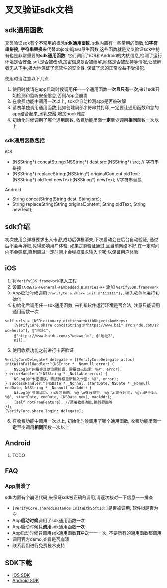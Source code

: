 # 叉叉验证sdk文档

## sdk通用函数
叉叉验证sdk有个不常用的概念**sdk通用函数**, sdk内置有一些常用的函数,如**字符串拼接**, **字符串替换**来代替objc或者java原生函数,这些函数就是叉叉验证sdk中特有也是非常重要的**sdk通用函数**. 它们调用了iOS和Android的内核信息,检测了运行环境是否安全,sdk是否被改动,加密信息是否被破解,网络是否被劫持等情况,让破解者无从下手,极大地保证了您软件的安全性, 保证了您的正常收益不受侵犯. 

使用时请注意以下几点
1. 使用时候请在app启动时候调用**任一**一个通用函数**一次且只有一次**,来让sdk开始检测和监听安全信息,否则App会崩溃
2. 在收费功能中调用一次以上, sdk会自动检测app是否被破解
3. 请勿单独调用通用函数,比如创建局部字符串并打印,一定要让通用函数和您的app结合起来,水乳交融,增加hook难度
4. 初始化时候调用了哪个通用函数, 收费功能里面**一定**至少调用**相同**函数一次以上

### sdk通用函数包括

iOS
* (NSString*) concatString:(NSString*) dest src:(NSString*) src; // 字符串拼接
* (NSString*) replaceString:(NSString*) originalContent oldText:(NSString*) oldText newText:(NSString*) newText; //字符串替换

Android
* String concatString(String dest, String src);
* String replaceString(String originalContent, String oldText, String newText);



## sdk介绍
初次使用会弹框要求出入卡密,成功后弹框消失,下次启动会在后台自动验证, 通过后不会再弹框,免得影响用户体验. 如果之前验证通过,且当前网络不好,在一定时间内不会弹框,直到超过一定时间才会弹框要求输入卡密,以保证用户体验



## iOS

1. 将`VerifySDK.framework`拖入工程
2. 设置`TARGETS`->`General`->`Embedded Binaries`->`+` 添加 `VerifySDK.framework`
3. App启动时候调用`[VerifyCore.share init:@"111111"];`, 输入软件Id进行初始化
4. 初始化后调用任一sdk通用函数, 来判断软件运行环境是否合法, 注意只能调用通用函数一次
```
self.urls = [NSDictionary dictionaryWithObjectsAndKeys:
    [VerifyCore.share concatString:@"https://www.bai" src:@"du.com/s?wd=hello"], @"地址1",
    @"https://www.baidu.com/s?wd=world", @"地址2",
    nil];
```
5. 使用收费功能之前进行卡密验证
```
VerifyCoreDelegate* delegate = [[VerifyCoreDelegate alloc] initWithFailHandler:^(NSError * _Nonnull error) {
    NSLog(@"网络等其他位置错误，需要自己处理: %@", error);
} errorHandler:^(NSString * _Nullable error) {
    NSLog(@"卡密错误，直接弹框重新输入卡密: %@", error);
} successHandler:^(NSDate * _Nonnull startDate, NSDate * _Nonnull endDate, NSString * _Nonnull macAddr) {
    NSLog(@"登录成功，\n激活日期: %@ \n有效期至: %@ \n现在时间: %@\n硬件Id: %@", startDate, endDate, [NSDate new], macAddr);
    [self notFreeFeature]; //调用收费功能,跳转界面等
}];
[VerifyCore.share login: delegate];
```
6. 在收费功能中调用一次以上, 初始化时候调用了哪个通用函数, 收费功能里面**一定**至少调用**相同**函数一次以上



## Android

1. TODO


## FAQ

### App崩溃了

sdk内置有个崩溃代码,来保证sdk被正确的调用,请逐次核对一下信息一一排查

* `[VerifyCore.sharedInstance initWithSoftId:]`是否被调用, 软件id是否为空
* App**启动时候**调用了sdk通用函数一次
* App启动时候**只调用**sdk通用函数**一次**
* App启动时候只调用sdk通用函数**其中之一一**一次, 不要所有的通用函数都调用
* 调用官方demo,查看是否崩溃
* 联系我们进行免费技术支持


## SDK下载
* [iOS SDK](#)
* [Android SDK](#)
